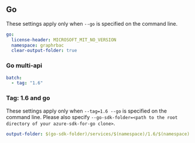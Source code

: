 ## Go

These settings apply only when `--go` is specified on the command line.

``` yaml $(go)
go:
  license-header: MICROSOFT_MIT_NO_VERSION
  namespace: graphrbac
  clear-output-folder: true
```

### Go multi-api

``` yaml $(go) && $(multiapi)
batch:
  - tag: "1.6"
```

### Tag: 1.6 and go

These settings apply only when `--tag=1.6 --go` is specified on the command line.
Please also specify `--go-sdk-folder=<path to the root directory of your azure-sdk-for-go clone>`.

``` yaml $(tag) == '1.6' && $(go)
output-folder: $(go-sdk-folder)/services/$(namespace)/1.6/$(namespace)
```
